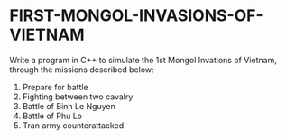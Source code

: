 # FIRST-MONGOL-INVASIONS-OF-VIETNAM
Write a program in C++ to simulate the 1st Mongol Invations of Vietnam, through the
missions described below: 
  1. Prepare for battle
  2. Fighting between two cavalry
  3. Battle of Binh Le Nguyen
  4.  Battle of Phu Lo
  5. Tran army counterattacked
  
